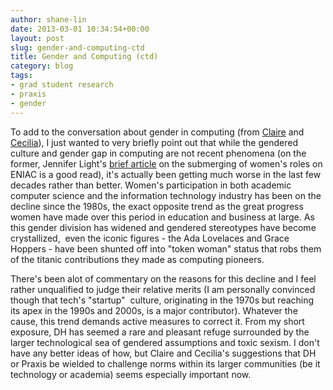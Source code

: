```yaml
---
author: shane-lin
date: 2013-03-01 10:34:54+00:00
layout: post
slug: gender-and-computing-ctd
title: Gender and Computing (ctd)
category: blog
tags:
- grad student research
- praxis
- gender
---
```


To add to the conversation about gender in computing (from [Claire](http://www.scholarslab.org/praxis-program/but-i-dont-like-programming-gender-and-our-division-of-labor/) and [Cecilia](http://www.scholarslab.org/digital-humanities/gendering-praxis/)), I just wanted to very briefly point out that while the gendered culture and gender gap in computing are not recent phenomena (on the former, Jennifer Light's [brief article](https://muse.jhu.edu/journals/technology_and_culture/v040/40.3light.html) on the submerging of women's roles on ENIAC is a good read), it's actually been getting much worse in the last few decades rather than better. Women's participation in both academic computer science and the information technology industry has been on the decline since the 1980s, the exact opposite trend as the great progress women have made over this period in education and business at large. As this gender division has widened and gendered stereotypes have become crystallized,  even the iconic figures - the Ada Lovelaces and Grace Hoppers - have been shunted off into "token woman" status that robs them of the titanic contributions they made as computing pioneers.

There's been alot of commentary on the reasons for this decline and I feel rather unqualified to judge their relative merits (I am personally convinced though that tech's "startup"  culture, originating in the 1970s but reaching its apex in the 1990s and 2000s, is a major contributor). Whatever the cause, this trend demands active measures to correct it. From my short exposure, DH has seemed a rare and pleasant refuge surrounded by the larger technological sea of gendered assumptions and toxic sexism. I don't have any better ideas of how, but Claire and Cecilia's suggestions that DH or Praxis be wielded to challenge norms within its larger communities (be it technology or academia) seems especially important now.
